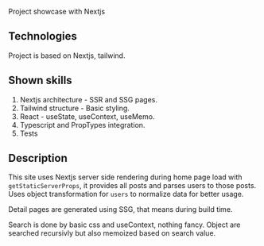 Project showcase with Nextjs

## Technologies

Project is based on Nextjs, tailwind.


## Shown skills

1. Nextjs architecture - SSR and SSG pages.
2. Tailwind structure - Basic styling.
3. React - useState, useContext, useMemo.
4. Typescript and PropTypes integration.
5. Tests


## Description

This site uses Nextjs server side rendering during home page load with `getStaticServerProps`, it provides all posts and
parses users to those posts. Uses object transformation for `users` to normalize data for better usage.

Detail pages are generated using SSG, that means during build time.

Search is done by basic css and useContext, nothing fancy. Object are searched recursivly but also memoized based on search value.




